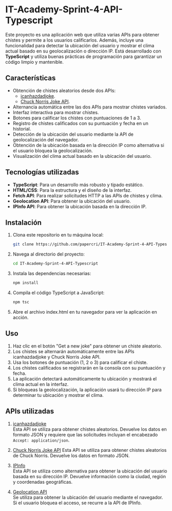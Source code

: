 # IT-Academy-Sprint-4-API-Typescript

Este proyecto es una aplicación web que utiliza varias APIs para obtener chistes y permite a los usuarios calificarlos. Además, incluye una funcionalidad para detectar la ubicación del usuario y mostrar el clima actual basado en su geolocalización o dirección IP. Está desarrollado con **TypeScript** y utiliza buenas prácticas de programación para garantizar un código limpio y mantenible.


## Características

- Obtención de chistes aleatorios desde dos APIs:
  - [icanhazdadjoke](https://icanhazdadjoke.com/).
  - [Chuck Norris Joke API](https://api.chucknorris.io/).
- Alternancia automática entre las dos APIs para mostrar chistes variados.
- Interfaz interactiva para mostrar chistes.
- Botones para calificar los chistes con puntuaciones de 1 a 3.
- Registro de chistes calificados con su puntuación y fecha en un historial.
- Detección de la ubicación del usuario mediante la API de geolocalización del navegador.
- Obtención de la ubicación basada en la dirección IP como alternativa si el usuario bloquea la geolocalización.
- Visualización del clima actual basado en la ubicación del usuario.


## Tecnologías utilizadas

- **TypeScript**: Para un desarrollo más robusto y tipado estático.
- **HTML/CSS**: Para la estructura y el diseño de la interfaz.
- **Fetch API**: Para realizar solicitudes HTTP a las APIs de chistes y clima.
- **Geolocation API**: Para obtener la ubicación del usuario.
- **IPInfo API**: Para obtener la ubicación basada en la dirección IP.

## Instalación

1. Clona este repositorio en tu máquina local:

   ```bash
   git clone https://github.com/papercri/IT-Academy-Sprint-4-API-Typescript.git

2. Navega al directorio del proyecto:

    ```bash
    cd IT-Academy-Sprint-4-API-Typescript

3. Instala las dependencias necesarias:

    ```bash
    npm install

4. Compila el código TypeScript a JavaScript:

    ```bash
    npm tsc

5. Abre el archivo index.html en tu navegador para ver la aplicación en acción.

## Uso

1. Haz clic en el botón "Get a new joke" para obtener un chiste aleatorio.
2. Los chistes se alternarán automáticamente entre las APIs icanhazdadjoke y Chuck Norris Joke API.
3. Usa los botones de puntuación (1, 2 o 3) para calificar el chiste.
4. Los chistes calificados se registrarán en la consola con su puntuación y fecha.
5. La aplicación detectará automáticamente tu ubicación y mostrará el clima actual en la interfaz.
6. Si bloqueas la geolocalización, la aplicación usará tu dirección IP para determinar tu ubicación y mostrar el clima.


## APIs utilizadas


1. [icanhazdadjoke](https://icanhazdadjoke.com/)  
   Esta API se utiliza para obtener chistes aleatorios. Devuelve los datos en formato JSON y requiere que las solicitudes incluyan el encabezado `Accept: application/json`.

2. [Chuck Norris Joke API](https://api.chucknorris.io/)
   Esta API se utiliza para obtener chistes aleatorios de Chuck Norris. Devuelve los datos en formato JSON.

3. [IPInfo](https://ipinfo.io/)  
   Esta API se utiliza como alternativa para obtener la ubicación del usuario basada en su dirección IP. Devuelve información como la ciudad, región y coordenadas geográficas.

4. [Geolocation API](https://developer.mozilla.org/en-US/docs/Web/API/Geolocation_API)  
   Se utiliza para obtener la ubicación del usuario mediante el navegador. Si el usuario bloquea el acceso, se recurre a la API de IPInfo.
